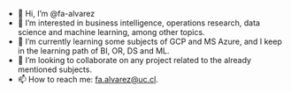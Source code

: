 - 👋 Hi, I’m @fa-alvarez
- 👀 I’m interested in business intelligence, operations research, data science and machine learning, among other topics.
- 🌱 I’m currently learning some subjects of GCP and MS Azure, and I keep in the learning path of BI, OR, DS and ML.
- 💞️ I’m looking to collaborate on any project related to the already mentioned subjects.
- 📫 How to reach me: fa.alvarez@uc.cl.

<!---
fa-alvarez/fa-alvarez is a ✨ special ✨ repository because its `README.md` (this file) appears on your GitHub profile.
You can click the Preview link to take a look at your changes.
--->
